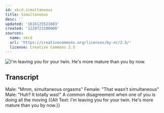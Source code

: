 ```yaml
---
id: xkcd.simultaneous
title: Simultaneous
desc: ''
updated: '1616125521603'
created: '1228723200000'
sources:
  name: xkcd
  url: 'https://creativecommons.org/licenses/by-nc/2.5/'
  license: Creative Commons 2.5
---
```

![I'm leaving you for your twin.  He's more mature than you by now.](https://imgs.xkcd.com/comics/simultaneous.png)

## Transcript
Male: "Mmm, simultaneous orgasms"
Female: "That wasn't simultaneous"
Male: "Huh?  It totally was!"
A common disagreement when one of you is doing all the moving
{{Alt Text: I'm leaving you for your twin.  He's more mature than you by now.}}
